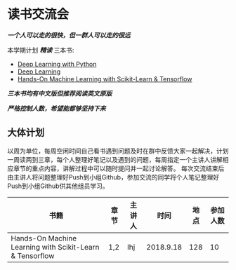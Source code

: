 # 读书交流会

***一个人可以走的很快，但一群人可以走的很远***

本学期计划 ***精读***  三本书:
* [Deep Learning with Python](https://www.amazon.com/Deep-Learning-Python-Francois-Chollet/dp/1617294438/ref=sr_1_3?ie=UTF8&qid=1537177906&sr=8-3&keywords=deep+learning+with+python)
* [Deep Learning](https://www.amazon.com/Deep-Learning-Adaptive-Computation-Machine/dp/0262035618/ref=sr_1_4?s=books&ie=UTF8&qid=1537177942&sr=1-4&keywords=deep+learning)
* [Hands-On Machine Learning with Scikit-Learn & Tensorflow](https://www.amazon.com/Hands-Machine-Learning-Scikit-Learn-TensorFlow/dp/1491962291/ref=sr_1_3?s=books&ie=UTF8&qid=1537177960&sr=1-3&keywords=Hands-On+Machine+Learning+with+Scikit-Learn+%26+Tensorflow)

***三本书均有中文版但推荐阅读英文原版***


***严格控制人数，希望能都够坚持下来***

## 大体计划
以周为单位，每周空闲时间自己看书遇到问题及时在群中反馈大家一起解决，计划一周读两到三章，每个人整理好笔记以及遇到的问题，每周指定一个主讲人讲解相应章节的重点内容，讲解过程中可以随时提问并一起讨论解答。 每次交流结束后由主讲人将问题整理好Push到小组Github，参加交流的同学将个人笔记整理好Push到小组Github供其他组员学习。


 书籍 | 章节 | 主讲人 | 时间 | 地点 | 参加人数
 --- | --- | --- | --- | --- | ---
Hands-On Machine Learning with Scikit-Learn & Tensorflow | 1,2 | lhj | 2018.9.18 | 128 | 10
